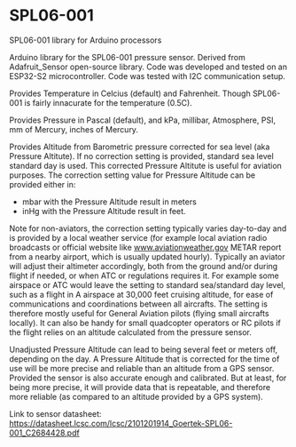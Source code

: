 # SPL06-001
SPL06-001 library for Arduino processors

Arduino library for the SPL06-001 pressure sensor.
Derived from Adafruit_Sensor open-source library.
Code was developed and tested on an ESP32-S2 microcontroller.
Code was tested with I2C communication setup.

Provides Temperature in Celcius (default) and Fahrenheit. Though SPL06-001 is fairly innacurate for the temperature (0.5C).

Provides Pressure in Pascal (default), and kPa, millibar, Atmosphere, PSI, mm of Mercury, inches of Mercury.

Provides Altitude from Barometric pressure corrected for sea level (aka Pressure Altitute). If no correction setting is provided, standard sea level standard day is used.
This corrected Pressure Altitute is useful for aviation purposes.
The correction setting value for Pressure Altitude can be provided either in:
   - mbar with the Pressure Altitude result in meters
   - inHg with the Pressure Altitude result in feet.

Note for non-aviators, the correction setting typically varies day-to-day and is provided by a local weather service (for example local aviation radio broadcasts or official website like www.aviationweather.gov METAR report from a nearby airport, which is usually updated hourly). Typically an aviator will adjust their altimeter accordingly, both from the ground and/or during flight if needed, or when ATC or regulations requires it. For example some airspace or ATC would leave the setting to standard sea/standard day level, such as a flight in A airspace at 30,000 feet cruising altitude, for ease of communications and coordinations between all aircrafts. The setting is therefore mostly useful for General Aviation pilots (flying small aircrafts locally). It can also be handy for small quadcopter operators or RC pilots if the flight relies on an altitude calculated from the pressure sensor.

Unadjusted Pressure Altitude can lead to being several feet or meters off, depending on the day.
A Pressure Altitude that is corrected for the time of use will be more precise and reliable than an altitude from a GPS sensor. Provided the sensor is also accurate enough and calibrated. But at least, for being more precise, it will provide data that is repeatable, and therefore more reliable (as compared to an altitude provided by a GPS system).

Link to sensor datasheet:
https://datasheet.lcsc.com/lcsc/2101201914_Goertek-SPL06-001_C2684428.pdf
